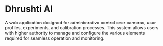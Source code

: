 # Dhrushti AI

A web application designed for administrative control over cameras, user profiles, experiments, and calibration processes. This system allows users with higher authority to manage and configure the various elements required for seamless operation and monitoring.
